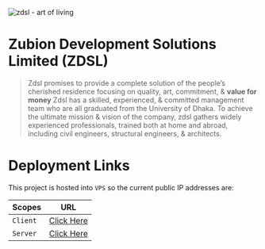 ![zdsl - art of living](https://media.licdn.com/dms/image/v2/C560BAQEARW6UgBcoiw/company-logo_200_200/company-logo_200_200/0/1659960902574?e=1736985600&v=beta&t=2A2kUUf9AGOHlgXkfunLqqyqjpUd6cGUV8V4Jw9r5bs)

# Zubion Development Solutions Limited (ZDSL)

> Zdsl promises to provide a complete solution of the people’s cherished residence focusing on quality, art, commitment, & **value for money** Zdsl has a skilled, experienced, & committed management team who are all graduated from the University of Dhaka. To achieve the ultimate mission & vision of the company, zdsl gathers widely experienced professionals, trained both at home and abroad, including civil engineers, structural engineers, & architects.

# Deployment Links

This project is hosted into `VPS` so the current public IP addresses are:

| Scopes   | URL                                                     |
| -------- | ------------------------------------------------------- |
| `Client` | [Click Here](http://194.238.19.18/)                     |
| `Server` | [Click Here](https://michiley.com/api/endpoint/graphql) |
